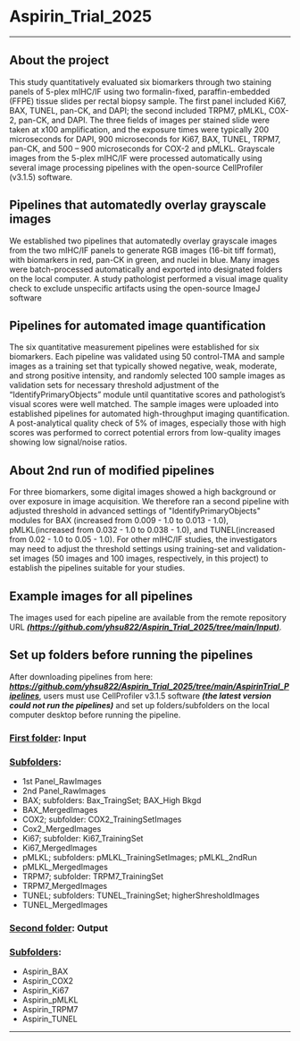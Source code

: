 # Aspirin_Trial_2025
---
## About the project
This study quantitatively evaluated six biomarkers through two staining panels of 5-plex mIHC/IF using two formalin-fixed, paraffin-embedded (FFPE) tissue slides per rectal biopsy sample. The first panel included Ki67, BAX, TUNEL, pan-CK, and DAPI; the second included TRPM7, pMLKL, COX-2, pan-CK, and DAPI. The three fields of images per stained slide were taken at x100 amplification, and the exposure times were typically 200 microseconds for DAPI, 900 microseconds for Ki67, BAX, TUNEL, TRPM7, pan-CK, and 500 – 900 microseconds for COX-2 and pMLKL. Grayscale images from the 5-plex mIHC/IF were processed automatically using several image processing pipelines with the open-source CellProfiler (v3.1.5) software. 
## Pipelines that automatedly overlay grayscale images 
We established two pipelines that automatedly overlay grayscale images from the two mIHC/IF panels to generate RGB images (16-bit tiff format), with biomarkers in red, pan-CK in green, and nuclei in blue. Many images were batch-processed automatically and exported into designated folders on the local computer. A study pathologist performed a visual image quality check to exclude unspecific artifacts using the open-source ImageJ software 
## Pipelines for automated image quantification
The six quantitative measurement pipelines were established for six biomarkers. Each pipeline was validated using 50 control-TMA and sample images as a training set that typically showed negative, weak, moderate, and strong positive intensity, and randomly selected 100 sample images as validation sets for necessary threshold adjustment of the “IdentifyPrimaryObjects” module until quantitative scores and pathologist’s visual scores were well matched. The sample images were uploaded into established pipelines for automated high-throughput imaging quantification. A post-analytical quality check of 5% of images, especially those with high scores was performed to correct potential errors from low-quality images showing low signal/noise ratios. 
## About 2nd run of modified pipelines
For three biomarkers, some digital images showed a high background or over exposure in image acquisition. We therefore ran a second pipeline with adjusted threshold in advanced settings of "IdentifyPrimaryObjects" modules for BAX (increased from 0.009 - 1.0 to 0.013 - 1.0), pMLKL(increased from 0.032 - 1.0 to 0.038 - 1.0), and TUNEL(increased from 0.02 - 1.0 to 0.05 - 1.0). For other mIHC/IF studies, the investigators may need to adjust the threshold settings using training-set and validation-set images (50 images and 100 images, respectively, in this project) to establish the pipelines suitable for your studies.  
## Example images for all pipelines 
The images used for each pipeline are available from the remote repository URL ***<ins>(https://github.com/yhsu822/Aspirin_Trial_2025/tree/main/Input)</ins>***. 
## Set up folders before running the pipelines
After downloading pipelines from here: ***<ins>https://github.com/yhsu822/Aspirin_Trial_2025/tree/main/AspirinTrial_Pipelines</ins>***, users must use CellProfiler v3.1.5 software ***(_the latest version could not run the pipelines_)*** and set up folders/subfolders on the local computer desktop before running the pipeline. 
### <ins>First folder</ins>: Input
### <ins>Subfolders</ins>:
  -  1st Panel_RawImages
  -  2nd Panel_RawImages
  -  BAX; subfolders: Bax_TraingSet; BAX_High Bkgd
  -  BAX_MergedImages
  -  COX2; subfolder: COX2_TrainingSetImages
  -  Cox2_MergedImages
  -  Ki67; subfolder: Ki67_TrainingSet
  -  Ki67_MergedImages
  -  pMLKL; subfolders: pMLKL_TrainingSetImages; pMLKL_2ndRun
  -  pMLKL_MergedImages
  -  TRPM7; subfolder: TRPM7_TrainingSet
  -  TRPM7_MergedImages
  -  TUNEL; subfolders: TUNEL_TrainingSet; higherShresholdImages
  -  TUNEL_MergedImages
### <ins>Second folder</ins>: Output 
### <ins>Subfolders</ins>:
  -  Aspirin_BAX
  -  Aspirin_COX2
  -  Aspirin_Ki67
  -  Aspirin_pMLKL
  -  Aspirin_TRPM7
  -  Aspirin_TUNEL
---
